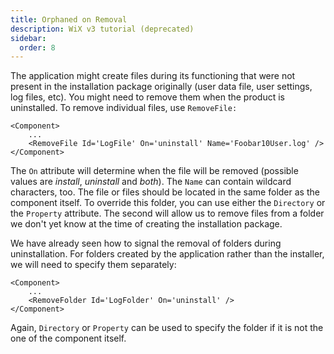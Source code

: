 ```yaml
---
title: Orphaned on Removal
description: WiX v3 tutorial (deprecated)
sidebar:
  order: 8
---
```


The application might create files during its functioning that were not present in the installation package originally (user data file, user settings, log files, etc). You might need to remove them when the product is uninstalled. To remove individual files, use `RemoveFile:`

    <Component>
        ...
        <RemoveFile Id='LogFile' On='uninstall' Name='Foobar10User.log' />
    </Component>

The `On` attribute will determine when the file will be removed (possible values are *install*, *uninstall* and *both*). The `Name` can contain wildcard characters, too. The file or files should be located in the same folder as the component itself. To override this folder, you can use either the `Directory` or the `Property` attribute. The second will allow us to remove files from a folder we don't yet know at the time of creating the installation package.

We have already seen how to signal the removal of folders during uninstallation. For folders created by the application rather than the installer, we will need to specify them separately:

    <Component>
        ...
        <RemoveFolder Id='LogFolder' On='uninstall' />
    </Component>

Again, `Directory` or `Property` can be used to specify the folder if it is not the one of the component itself.
